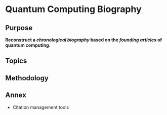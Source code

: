 # Quantum Computing Biography

## Purpose
**Reconstruct a _chronological biography_ based on the _founding articles_ of quantum computing**.
## Topics

## Methodology

## Annex
* Citation management tools
